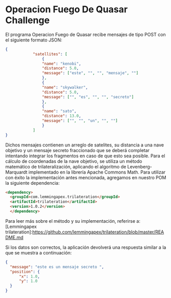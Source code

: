   # Operacion Fuego De Quasar Challenge

  El programa Operacion Fuego de Quasar recibe mensajes de tipo POST con el siguiente formato JSON:
  
``` JSON
{
			"satellites": [
				{
				"name": "kenobi",
				"distance": 5.0,
				"message": ["este", "", "", "mensaje", ""]
				},
				{
				"name": "skywalker",
				"distance": 5.0,
				"message": ["", "es", "", "", "secreto"]
				},
				{
				"name": "sato",
				"distance": 13.0,
				"message": ["", "", "un", "", ""]
				}
			]
}
  ```
  Dichos mensajes contienen un arreglo de satelites, su distancia a una nave objetivo y un mensaje secreto fraccionado que
  se deberá completar intentando integrar los fragmentos en caso de que esto sea posible. 
  Para el cálculo de coordenadas de la nave objetivo, se utiliza un método matemático de trilateralización, aplicando
  el algoritmo de Levenberg-Marquardt implementado en la librería Apache Commons Math.
  Para utilizar con éxito la implementación antes mencionada, agregamos en nuestro POM la siguiente dependencia:
  
  ``` HTML
  <dependency>
    <groupId>com.lemmingapex.trilateration</groupId>
    <artifactId>trilateration</artifactId>
    <version>1.0.2</version>
	</dependency>
  ```
  Para leer más sobre el método y su implementación, referirse a:
  [Lemmingapex trilateration]:https://github.com/lemmingapex/trilateration/blob/master/README.md
  
  Si los datos son correctos, la aplicación devolverá una respuesta similar a la que se muestra a continuación:
   
  
  ``` JSON
{
    "message": "este es un mensaje secreto ",
    "position": {
        "x": 1.0,
        "y": 1.0
    }
}
```

